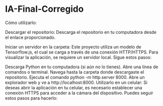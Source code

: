 # IA-Final-Corregido
Cómo utilizarlo:

Descargar el repositorio:
Descarga el repositorio en tu computadora desde el enlace proporcionado.

Iniciar un servidor en la carpeta:
Este proyecto utiliza un modelo de Tensorflow.js, el cual se carga a través de una conexión HTTP/HTTPS. Para visualizar la aplicación, se requiere un servidor local. Sigue estos pasos:

Descarga Python en tu computadora (si aún no lo tienes).
Abre una línea de comandos o terminal.
Navega hasta la carpeta donde descargaste el repositorio.
Ejecuta el comando python -m http.server 8000.
Abre un explorador web y ve a http://localhost:8000.
Utilizarlo en un celular:
Si deseas abrir la aplicación en tu celular, es necesario establecer una conexión HTTPS para acceder a la cámara del dispositivo. Puedes seguir estos pasos para hacerlo:


